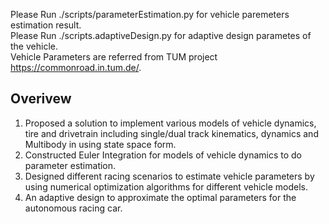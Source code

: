Please Run ./scripts/parameterEstimation.py for vehicle paremeters estimation result.  
Please Run ./scripts.adaptiveDesign.py for adaptive design parametes of the vehicle.  
Vehicle Parameters are referred from TUM project <https://commonroad.in.tum.de/>.

## Overivew
1. Proposed a solution to implement various models of vehicle dynamics, tire and drivetrain including single/dual track kinematics, dynamics and Multibody in using state space form.
2. Constructed Euler Integration for models of vehicle dynamics to do parameter estimation.
3. Designed different racing scenarios to estimate vehicle parameters by using numerical optimization algorithms for different vehicle models. 
4. An adaptive design to approximate the optimal parameters for the autonomous racing car. 
